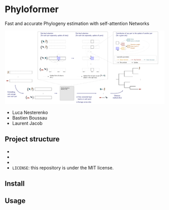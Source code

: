 # Phyloformer
Fast and accurate Phylogeny estimation with self-attention Networks

![](sketch.png)

- Luca Nesterenko
- Bastien Boussau
- Laurent Jacob

## Project structure

- 
- 
- 
- `LICENSE`: this repository is under the MIT license.

## Install

## Usage